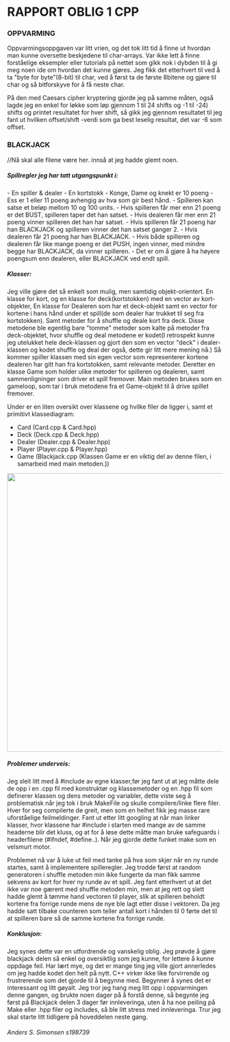 <h1>RAPPORT OBLIG 1 CPP</h1>

<h3>OPPVARMING</h3>
  Oppvarmingsoppgaven var litt vrien, og det tok litt tid å finne ut hvordan man kunne oversette beskjedene til char-arrays.
  Var ikke lett å finne forståelige eksempler eller tutorials på nettet som gikk nok i dybden til å gi meg noen ide om hvordan det kunne gjøres.
  Jeg fikk det etterhvert til ved å ta "byte for byte"(8-bit) til char, ved å først ta de første 8bitene og gjøre til char og så bitforskyve for å få neste char.

På den med Caesars cipher kryptering gjorde jeg på samme måten, også lagde jeg en enkel for løkke som løp gjennom 1 til 24 shifts og -1 til -24) shifts og printet resultatet for hver shift, så gikk jeg gjennom resultatet til jeg fant ut hvilken offset/shift -verdi som ga best leselig resultat, det var -6 som offset.

  
<h3>BLACKJACK</h3>
//Nå skal alle filene være her. innså at jeg hadde glemt noen.

<h5>Spillregler jeg har tatt utgangspunkt i:</h5>
- En spiller & dealer
- En kortstokk
- Konge, Dame og knekt er 10 poeng
- Ess er 1 eller 11 poeng avhengig av hva som gir best hånd.
- Spilleren kan satse et beløp mellom 10 og 100 units.
- Hvis spilleren får mer enn 21 poeng er det BUST, spilleren taper det han satset.
- Hvis dealeren får mer enn 21 poeng vinner spilleren det han har satset.
- Hvis spilleren får 21 poeng har han BLACKJACK og spilleren vinner det han satset ganger 2.
- Hvis dealeren får 21 poeng har han BLACKJACK.
- Hvis både spilleren og dealeren får like mange poeng er det PUSH, ingen vinner, med mindre begge har BLACKJACK, da   vinner spilleren.
- Det er om å gjøre å ha høyere poengsum enn dealeren, eller BLACKJACK ved endt spill.

<h5>Klasser:</h5>
Jeg ville gjøre det så enkelt som mulig, men samtidig objekt-orientert. En klasse for kort, og en klasse for deck(kortstokken) med en vector av kort-objekter, En klasse for Dealeren som har et deck-objekt samt en vector for kortene i hans hånd under et spill(de som dealer har trukket til seg fra kortstokken). Samt metoder for å shuffle og deale kort fra deck. Disse metodene ble egentlig bare "tomme" metoder som kalte på metoder fra deck-objektet, hvor shuffle og deal metodene er kodet(I retrospekt kunne jeg utelukket hele deck-klassen og gjort den som en vector "deck" i dealer-klassen og kodet shuffle og deal der også, dette gir litt mere mening nå.) Så kommer spiller klassen med sin egen vector som representerer kortene dealeren har gitt han fra kortstokken, samt relevante metoder. Deretter en klasse Game som holder ulike metoder for spilleren og dealeren, samt sammenligninger som driver et spill fremover. Main metoden brukes som en gameloop, som tar i bruk metodene fra et Game-objekt til å drive spillet fremover. 

Under er en liten oversikt over klassene og hvilke filer de ligger i, samt et primitivt klassediagram:

  - Card    (Card.cpp & Card.hpp)
  - Deck    (Deck.cpp & Deck.hpp)
  - Dealer  (Dealer.cpp & Dealer.hpp)
  - Player  (Player.cpp & Player.hpp)
  - Game    (Blackjack.cpp (Klassen Game er en viktig del av denne filen, i samarbeid med main metoden.))
  
<img src="https://scontent-ams.xx.fbcdn.net/hphotos-xpf1/v/t1.0-9/1623566_10153118851052464_3994729613835250899_n.jpg?oh=12bc7a16a9e596ce47f3e8d20088f650&oe=558E3604" width ="550" height ="650">
  
<h5>Problemer underveis:</h5>

Jeg sleit litt med å #include av egne klasser,før jeg fant ut at jeg måtte dele de opp i en .cpp fil med konstruktør og klassemetoder og en .hpp fil som definerer klassen og dens metoder og variabler, dette viste seg å problematisk når jeg tok i bruk MakeFile og skulle compilere/linke flere filer. Hver for seg compilerte de greit, men som en helhet fikk jeg masse rare uforståelige feilmeldinger. Fant ut etter litt googling at når man linker klasser, hvor klassene har #include i starten med mange av de samme headerne blir det kluss, og at for å løse dette måtte man bruke safeguards i headerfilene (#ifndef, #define..). Når jeg gjorde dette funket make som en velsmurt motor. 

Problemet nå var å luke ut feil med tanke på hva som skjer når en ny runde startes, samt å implementere spilleregler. Jeg trodde først at random generatoren i shuffle metoden min ikke fungerte da man fikk samme sekvens av kort for hver ny runde av et spill. Jeg fant etterhvert ut at det ikke var noe gærent med shuffle metoden min, men at jeg rett og slett hadde glemt å tømme hand vectoren til player, slik at spilleren beholdt kortene fra forrige runde mens de nye ble lagt etter disse i vektoren. Da jeg hadde satt tilbake counteren som teller antall kort i hånden til 0 førte det til at spilleren bare så de samme kortene fra forrige runde. 

<h5>Konklusjon:</h5>
Jeg synes dette var en utfordrende og vanskelig oblig. Jeg prøvde å gjøre blackjack delen så enkel og oversiktlig som jeg kunne, for lettere å kunne oppdage feil. Har lært mye, og det er mange ting jeg ville gjort annerledes om jeg hadde kodet den helt på nytt. C++ virker ikke like forvirrende og frustrerende som det gjorde til å begynne med. Begynner å synes det er interessant og litt gøyalt. Jeg tror jeg hang meg litt opp i oppvarmingen denne gangen, og brukte noen dager på å forstå denne, så begynte jeg først på Blackjack delen 3 dager før innleveringa, uten å ha noe peiling på Make eller .hpp filer og includes, så ble litt stress med innleveringa. Trur jeg skal starte litt tidligere på hoveddelen neste gang.


<h6>Anders S. Simonsen s198739</h6>
